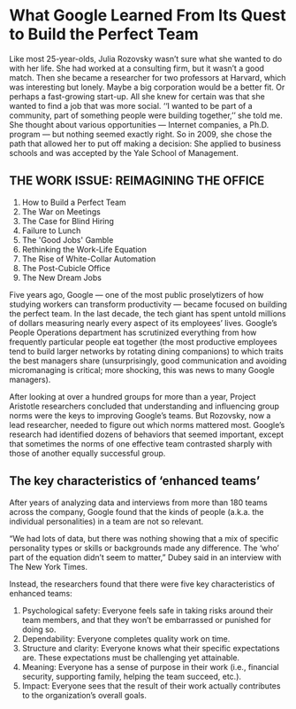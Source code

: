 # What Google Learned From Its Quest to Build the Perfect Team
Like most 25-year-olds, Julia Rozovsky wasn’t sure what she wanted to do
 with her life. She had worked at a consulting firm, but it wasn’t a good
 match. Then she became a researcher for two professors at Harvard, which 
was interesting but lonely. Maybe a big corporation would be a better fit.
 Or perhaps a fast-growing start-up. All she knew for certain was that 
she wanted to find a job that was more social. ‘‘I wanted to be part 
of a community, part of something people were building together,’’ she told me.
 She thought about various opportunities — Internet companies, a Ph.D. 
program — but nothing seemed exactly right. So in 2009, she chose the
 path that allowed her to put off making a decision: She
 applied to business schools and was accepted by the Yale School of Management.
## THE WORK ISSUE: REIMAGINING THE OFFICE
1. How to Build a Perfect Team
2. The War on Meetings
3. The Case for Blind Hiring
4. Failure to Lunch
5. The 'Good Jobs' Gamble
6. Rethinking the Work-Life Equation
7. The Rise of White-Collar Automation
8. The Post-Cubicle Office
9. The New Dream Jobs

Five years ago, Google — one of the most public proselytizers of how studying
workers can transform productivity — became focused on building the perfect
team. In the last decade, the tech giant has spent untold millions of dollars
measuring nearly every aspect of its employees’ lives. Google’s People 
Operations department has scrutinized everything from how frequently
particular people eat together (the most productive employees tend to 
build larger networks by rotating dining companions) to which traits the 
best managers share (unsurprisingly, good communication and avoiding
micromanaging is critical; more shocking, this was news to many Google managers).

After looking at over a hundred groups for more than a year, Project Aristotle
 researchers concluded that understanding and influencing group norms were the 
keys to improving Google’s teams. But Rozovsky, now a lead researcher, 
needed to figure out which norms mattered most. Google’s research had identified
 dozens of behaviors that seemed important, except that sometimes the norms of
 one effective team contrasted sharply with those of another equally successful
 group.
## The key characteristics of ‘enhanced teams’
After years of analyzing data and interviews from more than 180 teams across
 the company, Google found that the kinds of people (a.k.a. the individual 
personalities) in a team are not so relevant.

“We had lots of data, but there was nothing showing that a mix of specific 
personality types or skills or backgrounds made any difference. The ‘who’
 part of the equation didn’t seem to matter,” Dubey said in an interview
 with The New York Times.

Instead, the researchers found that there were five key characteristics of
 enhanced teams:

1. Psychological safety: Everyone feels safe in taking risks around their team
 members, and that they won’t be embarrassed or punished for doing so.
2. Dependability: Everyone completes quality work on time.
3. Structure and clarity: Everyone knows what their specific expectations are.
 These expectations must be challenging yet attainable.
4. Meaning: Everyone has a sense of purpose in their work (i.e., financial
 security, supporting family, helping the team succeed, etc.).
5. Impact: Everyone sees that the result of their work actually contributes to 
 the organization’s overall goals.